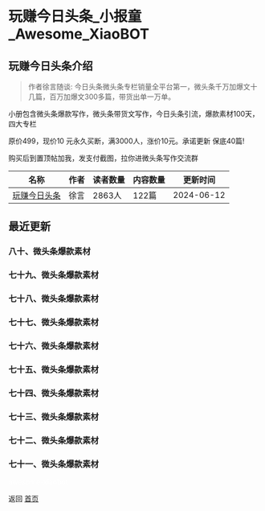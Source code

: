 # 玩赚今日头条_小报童_Awesome_XiaoBOT

## 玩赚今日头条介绍
> 作者徐言随谈: 今日头条微头条专栏销量全平台第一，微头条千万加爆文十几篇，百万加爆文300多篇，带货出单一万单。    
    
小册包含微头条爆款写作，微头条带货文写作，今日头条引流，爆款素材100天，四大专栏    
    
原价499，现价10 元永久买断，满3000人，涨价10元。承诺更新 保底40篇!    
    
购买后到置顶帖加我，发支付截图，拉你进微头条写作交流群  
  


|名称|作者|读者数量|内容数量|更新时间|
|---|---|---|---|---|
|[玩赚今日头条](https://xiaobot.net/p/xuyansuitan?refer=0b133df9-27dc-423b-8101-639049001c13)|徐言|2863人|122篇|2024-06-12|

## 最近更新
### 八十、微头条爆款素材

### 七十九、微头条爆款素材

### 七十八、微头条爆款素材

### 七十七、微头条爆款素材

### 七十六、微头条爆款素材

### 七十五、微头条爆款素材

### 七十四、微头条爆款素材

### 七十三、微头条爆款素材

### 七十二、微头条爆款素材

### 七十一、微头条爆款素材


<a href="https://github.com/Reno9527/awesome-xiaobot" style="color: white; text-decoration: none;">awesome-xiaobot</a>

返回 [首页](../README.md)

